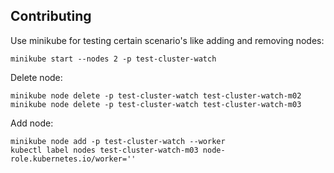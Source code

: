 ## Contributing

Use minikube for testing certain scenario's like adding and removing nodes:

```
minikube start --nodes 2 -p test-cluster-watch
```

Delete node:
```
minikube node delete -p test-cluster-watch test-cluster-watch-m02
minikube node delete -p test-cluster-watch test-cluster-watch-m03
```

Add node:
```
minikube node add -p test-cluster-watch --worker
kubectl label nodes test-cluster-watch-m03 node-role.kubernetes.io/worker=''
```